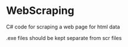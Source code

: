 # WebScraping
C# code for scraping a web page for html data

.exe files should be kept separate from scr files

